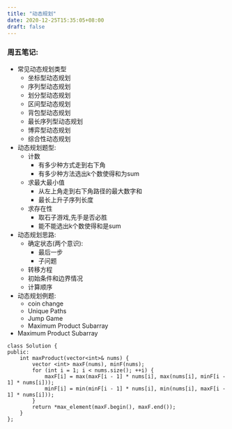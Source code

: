 ```yaml
---
title: "动态规划"
date: 2020-12-25T15:35:05+08:00
draft: false
---
```

### 周五笔记:
* 常见动态规划类型
    * 坐标型动态规划
    * 序列型动态规划
    * 划分型动态规划
    * 区间型动态规划
    * 背包型动态规划
    * 最长序列型动态规划
    * 博弈型动态规划
    * 综合性动态规划
* 动态规划题型:  
    * 计数    
      * 有多少种方式走到右下角
      * 有多少种方法选出k个数使得和为sum
    * 求最大最小值  
      * 从左上角走到右下角路径的最大数字和
      * 最长上升子序列长度
    * 求存在性  
      * 取石子游戏,先手是否必胜
      * 能不能选出k个数使得和是sum
* 动态规划思路:  
    * 确定状态(两个意识):  
      * 最后一步
      * 子问题
    * 转移方程
    * 初始条件和边界情况
    * 计算顺序 
* 动态规划例题:
    * coin change
    * Unique Paths
    * Jump Game
    * Maximum Product Subarray
* Maximum Product Subarray
```
class Solution {
public:
    int maxProduct(vector<int>& nums) {
        vector <int> maxF(nums), minF(nums);
        for (int i = 1; i < nums.size(); ++i) {
            maxF[i] = max(maxF[i - 1] * nums[i], max(nums[i], minF[i - 1] * nums[i]));
            minF[i] = min(minF[i - 1] * nums[i], min(nums[i], maxF[i - 1] * nums[i]));
        }
        return *max_element(maxF.begin(), maxF.end());
    }
};

```




